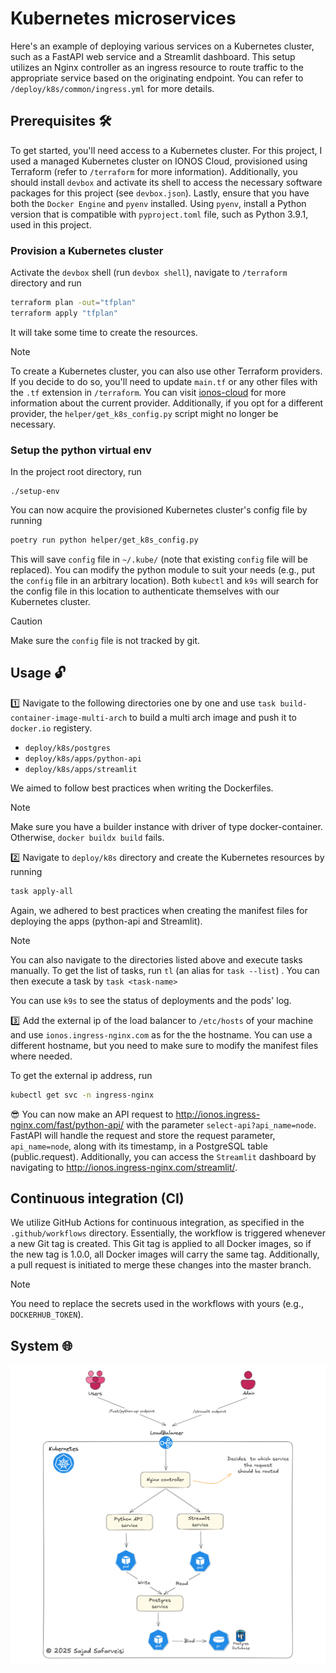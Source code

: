 # Kubernetes microservices

Here's an example of deploying various services on a Kubernetes cluster, such as a FastAPI web service and a Streamlit dashboard. This setup utilizes an Nginx controller as an ingress resource to route traffic to the appropriate service based on the originating endpoint. You can refer to `/deploy/k8s/common/ingress.yml` for more details. 

## Prerequisites :hammer_and_wrench:

To get started, you'll need access to a Kubernetes cluster. For this project, I used a managed Kubernetes cluster on IONOS Cloud, provisioned using Terraform (refer to `/terraform` for more information). Additionally, you should install `devbox` and activate its shell to access the necessary software packages for this project (see `devbox.json`). Lastly, ensure that you have both the `Docker Engine` and `pyenv` installed. Using `pyenv`, install a Python version that is compatible with `pyproject.toml` file, such as Python 3.9.1, used in this project.

### Provision a Kubernetes cluster
Activate the `devbox` shell (run `devbox shell`), navigate to `/terraform` directory and run

```bash
terraform plan -out="tfplan"
terraform apply "tfplan"
```

It will take some time to create the resources. 

> [!Note]
> To create a Kubernetes cluster, you can also use other Terraform providers. If you decide to do so,
> you'll need to update `main.tf` or any other files with the `.tf` extension in `/terraform`. You can visit
> [ionos-cloud](https://registry.terraform.io/providers/ionos-cloud/ionoscloud/latest/docs) for more information 
> about the current provider. Additionally, if you opt for a different provider, the `helper/get_k8s_config.py`
> script might no longer be necessary.

### Setup the python virtual env
In the project root directory, run

```
./setup-env
```

You can now acquire the provisioned Kubernetes cluster's config file by running

```bash
poetry run python helper/get_k8s_config.py 
```

This will save `config` file in `~/.kube/` (note that existing `config` file will be replaced). You can modify the python module to suit your needs (e.g., put the `config` file in an arbitrary location). Both `kubectl` and `k9s` will search for the config file in this location to authenticate themselves with our Kubernetes cluster. 

> [!Caution]
> Make sure the `config` file is not tracked by git. 

## Usage :unlock:

:one: Navigate to the following directories one by one and use `task build-container-image-multi-arch` to build a multi arch image and push it to `docker.io` registery.

* `deploy/k8s/postgres`
* `deploy/k8s/apps/python-api`
* `deploy/k8s/apps/streamlit`

We aimed to follow best practices when writing the Dockerfiles.

> [!Note]
> Make sure you have a builder instance with driver of type docker-container. Otherwise, `docker buildx build` fails. 

:two: Navigate to `deploy/k8s` directory and create the Kubernetes resources by running

```bash
task apply-all
``` 

Again, we adhered to best practices when creating the manifest files for deploying the apps (python-api and Streamlit).

> [!Note]
> You can also navigate to the directories listed above and execute tasks manually. To get the list of tasks, run `tl` (an alias for `task --list`) . You can then execute a task by `task <task-name>`

You can use `k9s` to see the status of deployments and the pods' log. 

:three: Add the external ip of the load balancer to `/etc/hosts` of your machine and use `ionos.ingress-nginx.com` as for the the hostname. You can use a different hostname, but you need to make sure to modify the manifest files where needed. 

To get the external ip address, run

```bash
kubectl get svc -n ingress-nginx
```

:sunglasses: You can now make an API request to http://ionos.ingress-nginx.com/fast/python-api/ with the parameter `select-api?api_name=node`.
FastAPI will handle the request and store the request parameter, `api_name=node`, along with its timestamp, in a PostgreSQL table (public.request). Additionally, you can access the `Streamlit` dashboard by navigating to http://ionos.ingress-nginx.com/streamlit/.

## Continuous integration (CI)

We utilize GitHub Actions for continuous integration, as specified in the `.github/workflows` directory. 
Essentially, the workflow is triggered whenever a new Git tag is created. This Git tag is applied to all Docker images, so if the new tag is 1.0.0, all Docker images will carry the same tag. Additionally, a pull request is initiated to merge these changes into the master branch.

> [!Note]
> You need to replace the secrets used in the workflows with yours (e.g., `DOCKERHUB_TOKEN`). 

## System :globe_with_meridians:

![Diagram of components](./pictures/diagram.png)
